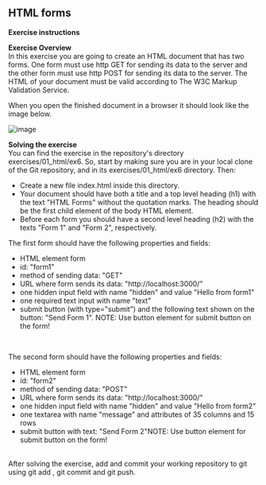 ## HTML forms

**Exercise instructions**

**Exercise Overview**  
In this exercise you are going to create an HTML document that has two forms. One form must use http GET for sending its data to the server and the other form must use http POST for sending its data to the server. The HTML of your document must be valid according to The W3C Markup Validation Service.

When you open the finished document in a browser it should look like the image below.

![image](https://github.com/user-attachments/assets/f6bef494-908f-45e0-a515-7737c45856da)


**Solving the exercise**  
You can find the exercise in the repository's directory exercises/01_html/ex6. So, start by making sure you are in your local clone of the Git repository, and in its exercises/01_html/ex6 directory. Then:

  - Create a new file index.html inside this directory.  
  - Your document should have both a title and a top level heading (h1) with the text "HTML Forms" without the quotation marks. The heading should be the first child element of the body HTML element.  
  - Before each form you should have a second level heading (h2) with the texts "Form 1" and "Form 2", respectively.

The first form should have the following properties and fields:
  - HTML element form
  - id: "form1"
  - method of sending data: "GET"
  - URL where form sends its data: "http://localhost:3000/"
  - one hidden input field with name "hidden" and value "Hello from form1"
  - one required text input with name "text"
  - submit button (with type="submit") and the following text shown on the button: "Send Form 1". NOTE: Use button element for submit button on the form!

<br>

The second form should have the following properties and fields:
  - HTML element form
  - id: "form2"
  - method of sending data: "POST"
  - URL where form sends its data: "http://localhost:3000/"
  - one hidden input field with name "hidden" and value "Hello from form2"
  - one textarea with name "message" and attributes of 35 columns and 15 rows
  - submit button with text: "Send Form 2"NOTE: Use button element for submit button on the form!


<br>
After solving the exercise, add and commit your working repository to git using git add <file>, git commit and git push. 



